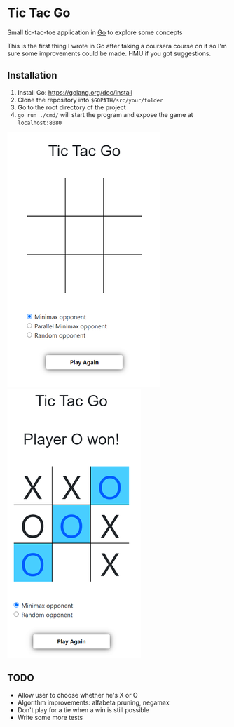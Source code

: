 # Tic Tac Go

Small tic-tac-toe application in [Go](https://golang.org/) to explore some concepts

This is the first thing I wrote in Go after taking a coursera course on it so I'm sure some improvements could be made. HMU if you got suggestions.

## Installation

1. Install Go: https://golang.org/doc/install
2. Clone the repository into `$GOPATH/src/your/folder`
3. Go to the root directory of the project
4. `go run ./cmd/` will start the program and expose the game at `localhost:8080`

![Start board](/assets/startboard70.png)
![Game board](/assets/board70.png)

## TODO

- Allow user to choose whether he's X or O
- Algorithm improvements: alfabeta pruning, negamax
- Don't play for a tie when a win is still possible
- Write some more tests
